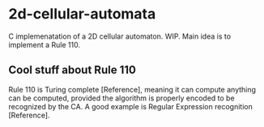 # 2d-cellular-automata
C implemenatation of a 2D cellular automaton. WIP.
Main idea is to implement a Rule 110.
## Cool stuff about Rule 110
Rule 110 is Turing complete [Reference], meaning it can compute anything can be computed, provided the algorithm is properly encoded to be recognized by the CA.
A good example is Regular Expression recognition [Reference].

